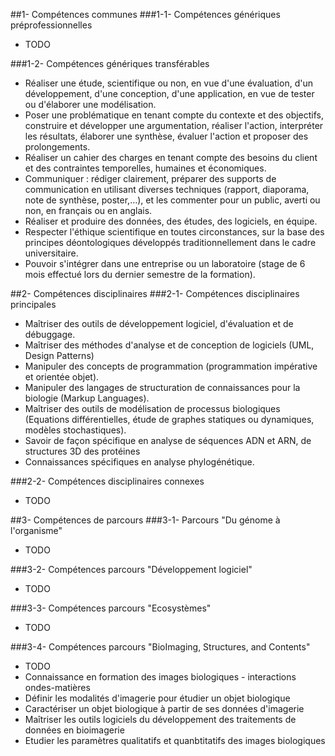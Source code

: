 ##1- Compétences communes
###1-1- Compétences génériques préprofessionnelles
- TODO

###1-2- Compétences génériques transférables
- Réaliser une étude, scientifique ou non, en vue d'une évaluation, d'un développement, d'une conception, d'une application, en vue de tester ou d'élaborer une modélisation.
- Poser une problématique en tenant compte du contexte et des objectifs, construire et développer une argumentation, réaliser l'action, interpréter les résultats, élaborer une synthèse, évaluer l'action et proposer des prolongements.
- Réaliser un cahier des charges en tenant compte des besoins du client et des contraintes temporelles, humaines et économiques.
- Communiquer : rédiger clairement, préparer des supports de communication en utilisant diverses techniques (rapport, diaporama, note de synthèse, poster,...), et les commenter pour un public, averti ou non, en français ou en anglais.
- Réaliser et produire des données, des études, des logiciels, en équipe.
- Respecter l'éthique scientifique en toutes circonstances, sur la base des principes déontologiques développés traditionnellement dans le cadre universitaire.
- Pouvoir s'intégrer dans une entreprise ou un laboratoire (stage de 6 mois effectué lors du dernier semestre de la formation).


##2- Compétences disciplinaires
###2-1- Compétences disciplinaires principales
- Maîtriser des outils de développement logiciel, d'évaluation et de débuggage.
- Maîtriser des méthodes d'analyse et de conception de logiciels (UML, Design Patterns)
- Manipuler des concepts de programmation (programmation impérative et orientée objet).
- Manipuler des langages de structuration de connaissances pour la biologie (Markup Languages).
- Maîtriser des outils de modélisation de processus biologiques (Equations différentielles, étude de graphes statiques ou dynamiques, modèles stochastiques).
- Savoir de façon spécifique en analyse de séquences ADN et ARN, de structures 3D des protéines
- Connaissances spécifiques en analyse phylogénétique.

###2-2- Compétences disciplinaires connexes
- TODO

##3- Compétences de parcours
###3-1- Parcours "Du génome à l'organisme"
- TODO

###3-2- Compétences parcours "Développement logiciel"
- TODO
 
###3-3- Compétences parcours "Ecosystèmes"
- TODO

###3-4- Compétences parcours "BioImaging, Structures, and Contents"
- TODO
- Connaissance en formation des images biologiques - interactions ondes-matières
- Définir les modalités d'imagerie pour étudier un objet biologique
- Caractériser un objet biologique à partir de ses données d'imagerie
- Maîtriser les outils logiciels du développement des traitements de données en bioimagerie
- Etudier les paramètres qualitatifs et quanbtitatifs des images biologiques
